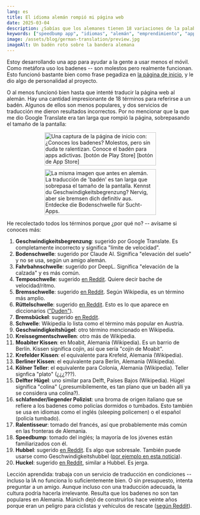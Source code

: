 ```yaml
---
lang: es
title: El idioma alemán rompió mi página web
date: 2025-03-04
description: ¿Sabías que los alemanes tienen 18 variaciones de la palabra 'badén'?
keywords: ["speedbump app", "idiomas", "alemán", "emprendimiento", "app para productividad"]
image: /assets/blog/german-translation/preview.jpg
imageAlt: Un badén roto sobre la bandera alemana
---
```


Estoy desarrollando una app para ayudar a la gente a usar menos el móvil. Como metáfora uso los badenes -- son molestos pero realmente funcionan. Esto funcionó bastante bien como frase pegadiza en [la página de inicio](/), y le dio algo de personalidad al proyecto.

O al menos funcionó bien hasta que intenté traducir la página web al alemán. Hay una cantidad impresionante de 18 términos para referirse a un badén. Algunos de ellos son menos populares, y dos servicios de traducción me dieron resultados incorrectos. Por no mencionar que la que me dio Google Translate era tan larga que rompió la página, sobrepasando el tamaño de la pantalla:

<style>
.screenshots {
  display: flex;
  gap: 10px;
  width: 100%;
  justify-content: center;
  align-items: center;
  flex-wrap: wrap;
}
.screenshot {
  display: block;
  max-width: 300px;
  min-width: 200px;
  width: 100%;
  height: auto;
  object-fit: contain;
}
</style>

<p>
  <div class="screenshots">
    <img class="screenshot" eleventy:widths="300" src="/es/blog/german-translation/spanish.png" alt="Una captura de la página de inicio con:
  ¿Conoces los badenes?
  Molestos, pero sin duda te ralentizan.
  Conoce el badén para apps adictivas.
  [botón de Play Store]
  [botón de App Store]">
    <img class="screenshot" eleventy:widths="300" src="/es/blog/german-translation/german.png" alt="La misma imagen que antes en alemán. La traducción de 'badén' es tan larga que sobrepasa el tamaño de la pantalla.
  Kennst du Geschwindigkeitsbegrenzung?
  Nervig, aber sie bremsen dich definitiv aus.
  Entdecke die Bodenschwelle für Sucht-Apps.">
  </div>
</p>

He recolectado todos los términos porque ¿por qué no? -- avísame si conoces más:

1. **Geschwindigkeitsbegrenzung**: sugerido por Google Translate. Es completamente incorrecto y significa "límite de velocidad".
2. **Bodenschwelle**: sugerido por Claude AI. Significa "elevación del suelo" y no se usa, según un amigo alemán.
3. **Fahrbahnschwelle**: sugerido por DeepL. Significa "elevación de la calzada" y es más común.
4. **Temposchwelle**: sugerido [en Reddit](https://www.reddit.com/r/germany/comments/1j2gryv/comment/mfrlgf2/). Quiere decir bache de velocidad/ritmo.
5. **Bremsschwelle**: sugerido [en Reddit](https://www.reddit.com/r/germany/comments/1j2gryv/comment/mfrl7jo/). Según Wikipedia, es un término más amplio.
6. **Rüttelschwelle**: sugerido [en Reddit](https://www.reddit.com/r/germany/comments/1j2gryv/comment/mfrl7jo/). Esto es lo que aparece en diccionarios (["Duden"](https://es.wikipedia.org/wiki/Duden)).
7. **Bremsbückel**: sugerido [en Reddit](https://www.reddit.com/r/germany/comments/1j2gryv/comment/mfrli58/).
8. **Schwelle**: Wikipedia lo lista como el término más popular en Austria.
9. **Geschwindigkeitshügel**: otro término mencionado en Wikipedia.
10. **Kreissegmentschwellen**: otro más de Wikipedia.
11. **Moabiter Kissen**: en Moabit, Alemania (Wikipedia). Es un barrio de Berlín. Kissen significa cojín, así que sería "cojín de Moabit".
12. **Krefelder Kissen**: el equivalente para Krefeld, Alemania (Wikipedia).
13. **Berliner Kissen**: el equivalente para Berlin, Alemania (Wikipedia).
14. **Kölner Teller**: el equivalente para Colonia, Alemania (Wikipedia). Teller signfica "plato" (¿¿¿???).
15. **Delfter Hügel**: uno similar para Delft, Países Bajos (Wikipedia). Hügel significa "colina" (¿presumibilemente, es tan plano que un badén allí ya se considera una colina?).
16. **schlafender/liegender Polizist**: una broma de origen italiano que se refiere a los badenes como policías dormidos o tumbados. Esto también se usa en idiomas como el inglés (sleeping policemen) o el español (policía tumbado).
17. **Ralentisseur**: tomado del francés, así que probablemente más común en las fronteras de Alemania.
18. **Speedbump**: tomado del inglés; la mayoría de los jóvenes están familiarizados con él.
19. **Hubbel**: sugerido [en Reddit](https://www.reddit.com/r/germany/comments/1j2gryv/comment/mfrracd/). Es algo que sobresale. También puede usarse como Geschwindigkeitshubbel ([por ejemplo en esta noticia](https://www.swr.de/swraktuell/rheinland-pfalz/koblenz/erste-hilfe-nach-e-scooter-unfall-in-koblenz-108.html)).
20. **Huckel**: sugerido [en Reddit](https://www.reddit.com/r/germany/comments/1j2gryv/comment/mfrracd/), similar a Hubbel. Es jerga.

Lección aprendida: trabaja con un servicio de traducción en condiciones -- incluso la IA no funciona lo suficientemente bien. O sin presupuesto, intenta preguntar a un amigo. Aunque incluso con una traducción adecuada, la cultura podría hacerla irrelevante. Resulta que los badenes no son tan populares en Alemania. Múnich dejó de construirlos hace veinte años porque eran un peligro para ciclistas y vehículos de rescate ([según Reddit](https://www.reddit.com/r/Munich/comments/1ieicbg/comment/mac76xe/)).
